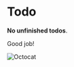 # Todo

**No unfinished todos**.

Good job!

![Octocat](http://octodex.github.com/images/poptocat.png)